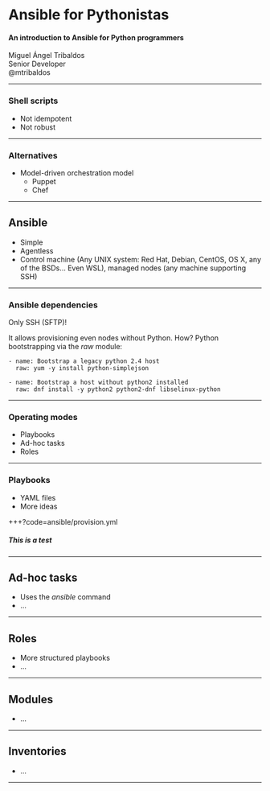 # Ansible for Pythonistas

#### An introduction to Ansible for Python programmers

Miguel Ángel Tribaldos  
Senior Developer  
@mtribaldos

---

### Shell scripts

- Not idempotent
- Not robust

---

### Alternatives

- Model-driven orchestration model
  - Puppet
  - Chef

---

## Ansible

- Simple
- Agentless
- Control machine (Any UNIX system: Red Hat, Debian, CentOS, OS X, any of the BSDs... Even WSL), managed nodes (any machine supporting SSH)

---

### Ansible dependencies

Only SSH (SFTP)!

It allows provisioning even nodes without Python. How? Python bootstrapping via the *raw* module:

```
- name: Bootstrap a legacy python 2.4 host
  raw: yum -y install python-simplejson

- name: Bootstrap a host without python2 installed
  raw: dnf install -y python2 python2-dnf libselinux-python
```

---

### Operating modes

- Playbooks
- Ad-hoc tasks
- Roles

---

### Playbooks 

- YAML files
- More ideas

+++?code=ansible/provision.yml

##### This is a test
---

## Ad-hoc tasks

- Uses the *ansible* command
- ...

---

## Roles 

- More structured playbooks
- ...

---

## Modules

- ... 

---

## Inventories

- ...

---

